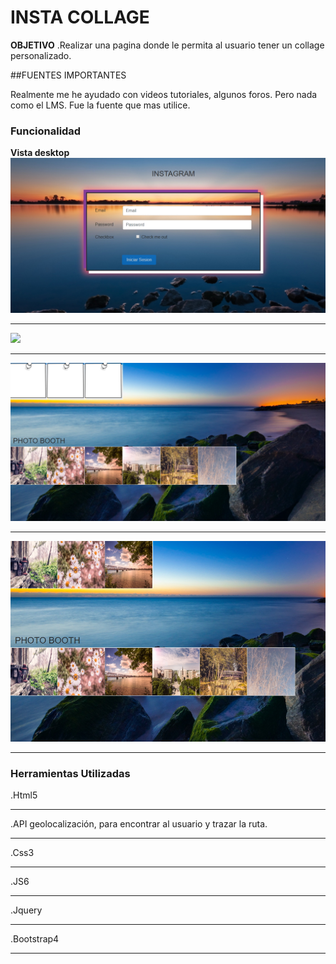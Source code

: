 # INSTA COLLAGE



**OBJETIVO** 
.Realizar una pagina donde le permita al usuario tener un collage personalizado.


##FUENTES IMPORTANTES

Realmente me he ayudado con videos tutoriales, algunos foros. Pero nada como el LMS. Fue la fuente que mas utilice.

### Funcionalidad

**Vista desktop**
![](assets/images/img1.jpg)
__________________________________________________________________________________________________

![](assets/images/img2.jpg)
__________________________________________________________________________________________________

![](assets/images/img3.jpg)
__________________________________________________________________________________________________

![](assets/images/img4.jpg)
__________________________________________________________________________________________________


### Herramientas Utilizadas

.Html5
__________________________________________________________________________________________________
.API geolocalización, para encontrar al usuario y trazar la ruta.
__________________________________________________________________________________________________
.Css3
__________________________________________________________________________________________________
.JS6
__________________________________________________________________________________________________
.Jquery
__________________________________________________________________________________________________
.Bootstrap4
__________________________________________________________________________________________________

